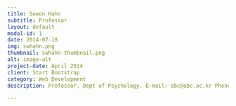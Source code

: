 ```yaml
--- 
title: Sowon Hahn
subtitle: Professor
layout: default
modal-id: 1
date: 2014-07-18
img: swhahn.png
thumbnail: swhahn-thumbnail.png
alt: image-alt
project-date: April 2014
client: Start Bootstrap
category: Web Development
description: Professor, Dept of Psychology. E-mail: abc@abc.ac.kr Phone: 02-000-0000 CV(link)

---
```

